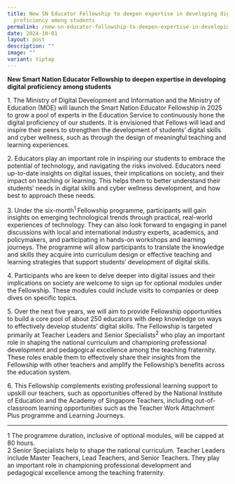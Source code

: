 ```yaml
---
title: New SN Educator Fellowship to deepen expertise in developing digital
  proficiency among students
permalink: /new-sn-educator-fellowship-to-deepen-expertise-in-developing-digital-proficiency-among-students/
date: 2024-10-01
layout: post
description: ""
image: ""
variant: tiptap
---
```

<p><strong>New Smart Nation Educator Fellowship to deepen expertise in developing digital proficiency among students</strong>
</p>
<p>1. The Ministry of Digital Development and Information and the Ministry
of Education (MOE) will launch the Smart Nation Educator Fellowship in
2025 to grow a pool of experts in the Education Service to continuously
hone the digital proficiency of our students. It is envisioned that Fellows
will lead and inspire their peers to strengthen the development of students’
digital skills and cyber wellness, such as through the design of meaningful
teaching and learning experiences.</p>
<p>2. Educators play an important role in inspiring our students to embrace
the potential of technology, and navigating the risks involved. Educators
need up-to-date insights on digital issues, their implications on society,
and their impact on teaching or learning. This helps them to better understand
their students’ needs in digital skills and cyber wellness development,
and how best to approach these needs.</p>
<p>3. Under the six-month<sup>1 </sup>Fellowship programme, participants
will gain insights on emerging technological trends through practical,
real-world experiences of technology. They can also look forward to engaging
in panel discussions with local and international industry experts, academics,
and policymakers, and participating in hands-on workshops and learning
journeys. The programme will allow participants to translate the knowledge
and skills they acquire into curriculum design or effective teaching and
learning strategies that support students’ development of digital skills.</p>
<p>4. Participants who are keen to delve deeper into digital issues and their
implications on society are welcome to sign up for optional modules under
the Fellowship. These modules could include visits to companies or deep
dives on specific topics.</p>
<p>5. Over the next five years, we will aim to provide Fellowship opportunities
to build a core pool of about 250 educators with deep knowledge on ways
to effectively develop students’ digital skills. The Fellowship is targeted
primarily at Teacher Leaders and Senior Specialists<sup>2</sup> who play
an important role in shaping the national curriculum and championing professional
development and pedagogical excellence among the teaching fraternity. These
roles enable them to effectively share their insights from the Fellowship
with other teachers and amplify the Fellowship’s benefits across the education
system.</p>
<p>6. This Fellowship complements existing professional learning support
to upskill our teachers, such as opportunities offered by the National
Institute of Education and the Academy of Singapore Teachers, including
out-of-classroom learning opportunities such as the Teacher Work Attachment
Plus programme and Learning Journeys.
<br>
</p>
<hr>
<p>1 The programme duration, inclusive of optional modules, will be capped
at 80 hours.
<br>2 Senior Specialists help to shape the national curriculum. Teacher Leaders
include Master Teachers, Lead Teachers, and Senior Teachers. They play
an important role in championing professional development and pedagogical
excellence among the teaching fraternity.</p>